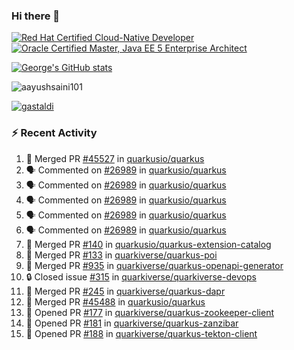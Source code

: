 ### Hi there 👋

<!--START_SECTION:badges-->
[![Red Hat Certified Cloud-Native Developer](https://images.credly.com/size/110x110/images/12ef4e4e-3d8d-4caf-9ab1-858c5bcb9619/image.png)](http://www.credly.com/badges/b6402e31-0894-48e6-b488-e2e551dcc809 "Red Hat Certified Cloud-Native Developer")
[![Oracle Certified Master, Java EE 5 Enterprise Architect](https://images.credly.com/size/110x110/images/1fa3549c-674c-4779-b3d6-d7d64eac2c23/Oracle-Certification-badge_OC-Master.png)](http://www.credly.com/badges/2565574e-b81d-410e-ab7d-24666ddcbe00 "Oracle Certified Master, Java EE 5 Enterprise Architect")
<!--END_SECTION:badges-->

[![George's GitHub stats](https://github-readme-stats.vercel.app/api?username=gastaldi&show=reviews,prs_merged&hide=contribs,prs&theme=transparent&show_icons=true)](https://github.com/anuraghazra/github-readme-stats)

<p align="left"> <img src="https://komarev.com/ghpvc/?username=gastaldi&label=Profile%20views&color=0e75b6&style=for-the-badge" alt="aayushsaini101" /> </p>

<p align="left"> <a href="https://github.com/ryo-ma/github-profile-trophy"><img src="https://github-profile-trophy.vercel.app/?username=gastaldi" alt="gastaldi" /></a> </p>

### :zap: Recent Activity

<!--START_SECTION:activity-->
1. 🎉 Merged PR [#45527](https://github.com/quarkusio/quarkus/pull/45527) in [quarkusio/quarkus](https://github.com/quarkusio/quarkus)
2. 🗣 Commented on [#26989](https://github.com/quarkusio/quarkus/issues/26989#issuecomment-2585753060) in [quarkusio/quarkus](https://github.com/quarkusio/quarkus)
3. 🗣 Commented on [#26989](https://github.com/quarkusio/quarkus/issues/26989#issuecomment-2585477571) in [quarkusio/quarkus](https://github.com/quarkusio/quarkus)
4. 🗣 Commented on [#26989](https://github.com/quarkusio/quarkus/issues/26989#issuecomment-2582948978) in [quarkusio/quarkus](https://github.com/quarkusio/quarkus)
5. 🗣 Commented on [#26989](https://github.com/quarkusio/quarkus/issues/26989#issuecomment-2582894027) in [quarkusio/quarkus](https://github.com/quarkusio/quarkus)
6. 🗣 Commented on [#26989](https://github.com/quarkusio/quarkus/issues/26989#issuecomment-2582767319) in [quarkusio/quarkus](https://github.com/quarkusio/quarkus)
7. 🎉 Merged PR [#140](https://github.com/quarkusio/quarkus-extension-catalog/pull/140) in [quarkusio/quarkus-extension-catalog](https://github.com/quarkusio/quarkus-extension-catalog)
8. 🎉 Merged PR [#133](https://github.com/quarkiverse/quarkus-poi/pull/133) in [quarkiverse/quarkus-poi](https://github.com/quarkiverse/quarkus-poi)
9. 🎉 Merged PR [#935](https://github.com/quarkiverse/quarkus-openapi-generator/pull/935) in [quarkiverse/quarkus-openapi-generator](https://github.com/quarkiverse/quarkus-openapi-generator)
10. 🔒 Closed issue [#315](https://github.com/quarkiverse/quarkiverse-devops/issues/315) in [quarkiverse/quarkiverse-devops](https://github.com/quarkiverse/quarkiverse-devops)
11. 🎉 Merged PR [#245](https://github.com/quarkiverse/quarkus-dapr/pull/245) in [quarkiverse/quarkus-dapr](https://github.com/quarkiverse/quarkus-dapr)
12. 🎉 Merged PR [#45488](https://github.com/quarkusio/quarkus/pull/45488) in [quarkusio/quarkus](https://github.com/quarkusio/quarkus)
13. 💪 Opened PR [#177](https://github.com/quarkiverse/quarkus-zookeeper-client/pull/177) in [quarkiverse/quarkus-zookeeper-client](https://github.com/quarkiverse/quarkus-zookeeper-client)
14. 💪 Opened PR [#181](https://github.com/quarkiverse/quarkus-zanzibar/pull/181) in [quarkiverse/quarkus-zanzibar](https://github.com/quarkiverse/quarkus-zanzibar)
15. 💪 Opened PR [#188](https://github.com/quarkiverse/quarkus-tekton-client/pull/188) in [quarkiverse/quarkus-tekton-client](https://github.com/quarkiverse/quarkus-tekton-client)
<!--END_SECTION:activity-->
